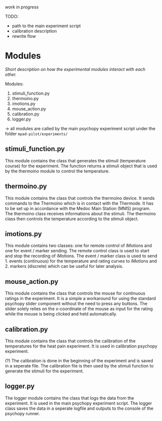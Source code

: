 *work in progress*

TODO: 
- path to the main experiment script
- calibration description
- rewrite flow

# Modules
*Short description on how the experimental modules interact with each other.*

Modules:
1. stimuli_function.py
1. thermoino.py
1. imotions.py
1. mouse_action.py
1. calibration.py
1. logger.py

-> all modules are called by the main psychopy experiment script under the folder `mpad-pilot/experiments/`


## stimuli_function.py
This module contains the class that generates the stimuli (temperature course) for the experiment. 
The function returns a stimuli object that is used by the thermoino module to control the temperature.

## thermoino.py
This module contains the class that controls the thermoino device. 
It sends commands to the Thermoino which is in contact with the Thermode.
It has to be set up in accordance with the Medoc Main Station (MMS) program.
The thermoino class receives informations about the stimuli. 
The thermoino class then controls the temperature according to the stimuli object.

## imotions.py
This module contains two classes: one for remote control of iMotions and one for event / marker sending.
The remote control class is used to start and stop the recording of iMotions.
The event / marker class is used to send 1. events (continuous) for the temperature and rating curves to iMotions and 2. markers (discrete) which can be useful for later analysis.

## mouse_action.py
This module contains the class that controls the mouse for continuous ratings in the experiment.
It is a simple a workaround for using the standard psychopy slider component without the need to press any buttons. 
The slider solely relies on the x-coordinate of the mouse as input for the rating while the mouse is being clicked and held automatically.

## calibration.py
This module contains the class that controls the calibration of the temperatures for the heat pain experiment. It is used in calibration psychopy experiment.

(?) The calibration is done in the beginning of the experiment and is saved in a seperate file. The calibration file is then used by the stimuli function to generate the stimuli for the experiment.

## logger.py
The logger module contains the class that logs the data from the experiment. It is used in the main psychopy experiment script. The logger class saves the data in a seperate logfile and outputs to the console of the psychopy runner. 
